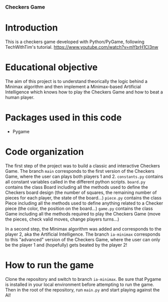 ### Checkers Game

# Introduction

This is a checkers game developed with Python/PyGame, following TechWithTim's tutorial. 
https://www.youtube.com/watch?v=mYbrH1Cl3nw

# Educational objective

The aim of this project is to understand theorically the logic behind a Minimax algorithm and then implement a Minimax-based Artificial Intelligence which knows how to play the Checkers Game and how to beat a human player.

# Packages used in this code

- Pygame

# Code organization

The first step of the project was to build a classic and interactive Checkers Game.
The branch `main` corresponds to the first version of the Checkers Game, where the user can plays both players 1 and 2.
`constants.py` contains all constant variables called in the different python scripts. 
`board.py` contains the class Board including all the methods used to define the Checkers board design (the number of squares, the remaining number of pieces for each player, the state of the board...)
`piece.py` contains the class Piece including all the methods used to define anything related to a Checker piece (the color, the position on the board...)
`game.py` contains the class Game including all the methods required to play the Checkers Game (move the pieces, check valid moves, change players turns...)

In a second step, the Minimax algorithm was added and corresponds to the player 2, aka the Artificial Intelligence.
The branch `ia-minimax` corresponds to this "advanced" version of the Checkers Game, where the user can only be the player 1 and (hopefully) gets beated by the player 2!

# How to run the game

Clone the repository and switch to branch `ia-minimax`.
Be sure that Pygame is installed in your local environment before attempting to run the game.
Then in the root of the repository, run `main.py` and start playing against the AI!